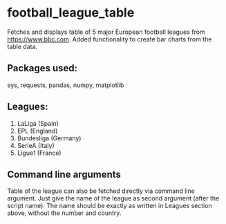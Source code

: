 # football_league_table

Fetches and displays table of 5 major European football leagues from https://www.bbc.com.
Added functionality to create bar charts from the table data.

## Packages used:
sys, requests, pandas, numpy, matplotlib

## Leagues:
1. LaLiga (Spain)
2. EPL (England)
3. Bundesliga (Germany)
4. SerieA (Italy)
5. Ligue1 (France)

## Command line arguments
Table of the league can also be fetched directly via command line argument. Just give the name of the league as second argument (after the script name). The name should be exactly as written in Leagues section above, without the number and country.
